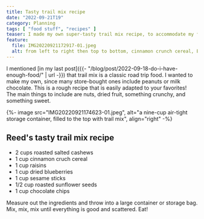 ```yaml
---
title: Tasty trail mix recipe
date: "2022-09-21T19"
category: Planning
tags: [ "food stuff", "recipes" ]
teaser: I made my own super-tasty trail mix recipe, to accommodate my food allergies.
feature:
  file: IMG20220921172917-01.jpeg
  alt: from left to right then top to bottom, cinnamon crunch cereal, Enjoy Life chocolate chunks, salted sesame sticks, raisins, roasted sunflower seeds, roasted cashews, dried blueberries
---
```


I mentioned [in my last post]({{- "/blog/post/2022-09-18-do-i-have-enough-food/" | url -}}) that trail mix is a classic road trip food. I wanted to make my own, since many store-bought ones include peanuts or milk chocolate. This is a rough recipe that is easily adapted to your favorites! The main things to include are nuts, dried fruit, something crunchy, and something sweet.

{%- image src="IMG20220921174623-01.jpeg", alt="a nine-cup air-tight storage container, filled to the top with trail mix", align="right" -%}

## Reed's tasty trail mix recipe

- 2 cups roasted salted cashews
- 1 cup cinnamon cruch cereal
- 1 cup raisins
- 1 cup dried blueberries
- 1 cup sesame sticks
- 1/2 cup roasted sunflower seeds
- 1 cup chocolate chips

Measure out the ingredients and throw into a large container or storage bag. Mix, mix, mix until everything is good and scattered. Eat!
